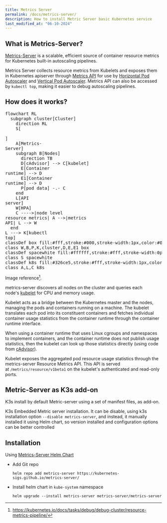 ```yaml
---
title: Metrics Server
permalink: /docs/metrics-server/
description: How to install Metric Server basic Kubernetes service
last_modified_at: "06-10-2024"
---
```


## What is Metrics-Server?

[Metrics-Server](https://github.com/kubernetes-sigs/metrics-server) is a scalable, efficient source of container resource metrics for Kubernetes built-in autoscaling pipelines.

Metrics Server collects resource metrics from Kubelets and exposes them in Kubernetes apiserver through [Metrics API](https://github.com/kubernetes/metrics) for use by [Horizontal Pod Autoscaler](https://kubernetes.io/docs/tasks/run-application/horizontal-pod-autoscale/) and [Vertical Pod Autoscaler](https://github.com/kubernetes/autoscaler/tree/master/vertical-pod-autoscaler/). Metrics API can also be accessed by `kubectl top`, making it easier to debug autoscaling pipelines.

## How does it works?

<pre class="mermaid">
flowchart RL
  subgraph cluster[Cluster]
    direction RL
    S[<br><br>]
    A[Metrics-<br>Server]
    subgraph B[Nodes]
      direction TB
      D[cAdvisor] --> C[kubelet]
      E[Container<br>runtime] --> D
      E1[Container<br>runtime] --> D
      P[pod data] -.- C
    end
    L[API<br>server]
    W[HPA]
    C ---->|node level<br>resource metrics| A -->|metrics<br>API| L --> W
  end
L ---> K[kubectl<br>top]
classDef box fill:#fff,stroke:#000,stroke-width:1px,color:#000;
class W,B,P,K,cluster,D,E,E1 box
classDef spacewhite fill:#ffffff,stroke:#fff,stroke-width:0px,color:#000
class S spacewhite
classDef k8s fill:#326ce5,stroke:#fff,stroke-width:1px,color:#fff;
class A,L,C k8s
</pre>

Image reference[^1].

metrics-server discovers all nodes on the cluster and queries each node's [kubelet](https://kubernetes.io/docs/reference/command-line-tools-reference/kubelet/) for CPU and memory usage.

Kubelet acts as a bridge between the Kubernetes master and the nodes, managing the pods and containers running on a machine. The kubelet translates each pod into its constituent containers and fetches individual container usage statistics from the container runtime through the container runtime interface.

When using a container runtime that uses Linux cgroups and namespaces to implement containers, and the container runtime does not publish usage statistics, then the kubelet can look up those statistics directly (using code from [cAdvisor](https://github.com/google/cadvisor)).

Kubelet exposes the aggregated pod resource usage statistics through the metrics-server Resource Metrics API. This API is served at `/metrics/resource/v1beta1` on the kubelet's authenticated and read-only ports.

[^1]: https://kubernetes.io/docs/tasks/debug/debug-cluster/resource-metrics-pipeline/

## Metric-Server as K3s add-on

K3s install by default Metric-server using a set of manifest files, as add-on.

K3s Embedded Metric server installation. It can be disable, using k3s installation option `--disable metrics-server`, and instead, it manually installed it using Helm chart, so version installed and configuration options can be better controlled

## Installation

Using [Metrics-Server Helm Chart](https://github.com/kubernetes-sigs/metrics-server/tree/master/charts/metrics-server)

- Add Git repo

  ```shell
  helm repo add metrics-server https://kubernetes-sigs.github.io/metrics-server/
  ```

- Install helm chart in `kube-system` namespace
  ```shell
  helm upgrade --install metrics-server metrics-server/metrics-server
  ```
